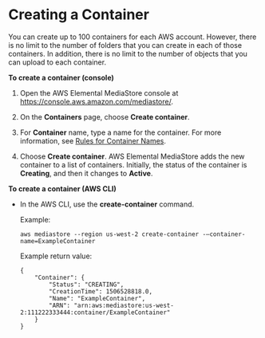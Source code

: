 # Creating a Container<a name="containers-create"></a>

You can create up to 100 containers for each AWS account\. However, there is no limit to the number of folders that you can create in each of those containers\. In addition, there is no limit to the number of objects that you can upload to each container\.

**To create a container \(console\)**

1. Open the AWS Elemental MediaStore console at [https://console\.aws\.amazon\.com/mediastore/](https://console.aws.amazon.com/mediastore/)\.

1. On the **Containers** page, choose **Create container**\.

1. For **Container** name, type a name for the container\. For more information, see [Rules for Container Names](containers-rules-for-names.md)\.

1. Choose **Create container**\. AWS Elemental MediaStore adds the new container to a list of containers\. Initially, the status of the container is **Creating**, and then it changes to **Active**\.

**To create a container \(AWS CLI\)**

+ In the AWS CLI, use the **create\-container** command\.

  Example:

  ```
  aws mediastore --region us-west-2 create-container -–container-name=ExampleContainer
  ```

  Example return value:

  ```
  {
      "Container": {
          "Status": "CREATING",
          "CreationTime": 1506528818.0,
          "Name": "ExampleContainer",
          "ARN": "arn:aws:mediastore:us-west-2:111222333444:container/ExampleContainer"
      }
  }
  ```